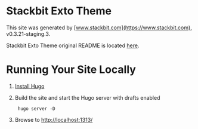# Stackbit Exto Theme

This site was generated by [www.stackbit.com](https://www.stackbit.com), v0.3.21-staging.3.

Stackbit Exto Theme original README is located [here](./README.theme.md).

# Running Your Site Locally

1. [Install Hugo](https://gohugo.io/getting-started/quick-start/#step-1-install-hugo)



1. Build the site and start the Hugo server with drafts enabled

        hugo server -D

1. Browse to [http://localhost:1313/](http://localhost:1313/)

